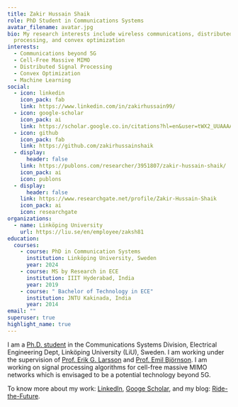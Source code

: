```yaml
---
title: Zakir Hussain Shaik
role: PhD Student in Communications Systems
avatar_filename: avatar.jpg
bio: My research interests include wireless communications, distributed signal
  processing, and convex optimization
interests:
  - Communications beyond 5G
  - Cell-Free Massive MIMO
  - Distributed Signal Processing
  - Convex Optimization
  - Machine Learning
social:
  - icon: linkedin
    icon_pack: fab
    link: https://www.linkedin.com/in/zakirhussain99/
  - icon: google-scholar
    icon_pack: ai
    link: https://scholar.google.co.in/citations?hl=en&user=tWX2_UUAAAAJ
  - icon: github
    icon_pack: fab
    link: https://github.com/zakirhussainshaik
  - display:
      header: false
    link: https://publons.com/researcher/3951807/zakir-hussain-shaik/
    icon_pack: ai
    icon: publons
  - display:
      header: false
    link: https://www.researchgate.net/profile/Zakir-Hussain-Shaik
    icon_pack: ai
    icon: researchgate
organizations:
  - name: Linköping University
    url: https://liu.se/en/employee/zaksh81
education:
  courses:
    - course: PhD in Communication Systems
      institution: Linköping University, Sweden
      year: 2024
    - course: MS by Research in ECE
      institution: IIIT Hyderabad, India
      year: 2019
    - course: " Bachelor of Technology in ECE"
      institution: JNTU Kakinada, India
      year: 2014
email: ""
superuser: true
highlight_name: true
---
```

I am a [Ph.D. student](https://liu.se/en/employee/zaksh81) in the Communications Systems Division, Electrical Engineering Dept, Linköping University (LiU), Sweden. I am working under the supervision of [Prof. Erik G. Larsson](https://scholar.google.se/citations?user=79Lry6oAAAAJ&hl=sv&oi=ao) and [](https://scholar.google.se/citations?user=Maij4akAAAAJ&hl=en)[Prof. Emil Björnson](https://scholar.google.se/citations?user=Maij4akAAAAJ&hl=en). I am working on signal processing algorithms for cell-free massive MIMO networks which is envisaged to be a potential technology beyond 5G.

To know more about my work: [LinkedIn](https://www.linkedin.com/in/zakirhussain99/), [Googe Scholar](https://scholar.google.co.in/citations?hl=en&user=tWX2_UUAAAAJ), and [](https://zakirhussainshaik.netlify.app/blog/)[](https://www.zakirtechblog.com/ridethefuture/)my blog: [Ride-the-Future](https://www.zakirtechblog.com/ridethefuture/).